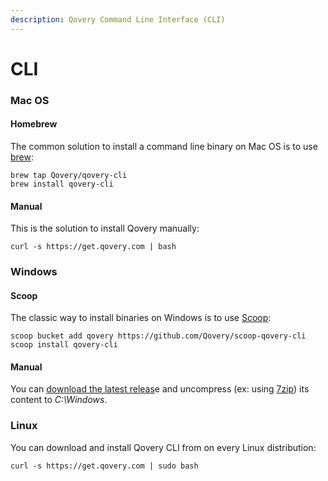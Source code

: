 ```yaml
---
description: Qovery Command Line Interface (CLI)
---
```


# CLI

### Mac OS

#### Homebrew

The common solution to install a command line binary on Mac OS is to use [brew](https://brew.sh/):

```text
brew tap Qovery/qovery-cli
brew install qovery-cli
```

#### Manual

This is the solution to install Qovery manually:

```text
curl -s https://get.qovery.com | bash
```

### Windows

#### Scoop

The classic way to install binaries on Windows is to use [Scoop](https://scoop.sh/):

```text
scoop bucket add qovery https://github.com/Qovery/scoop-qovery-cli
scoop install qovery-cli
```

#### Manual

You can [download the latest releas](https://github.com/Qovery/qovery-cli/releases)e and uncompress \(ex: using [7zip](https://www.7-zip.org/)\) its content to _C:\Windows_.

### Linux

You can download and install Qovery CLI from on every Linux distribution:

```text
curl -s https://get.qovery.com | sudo bash
```

